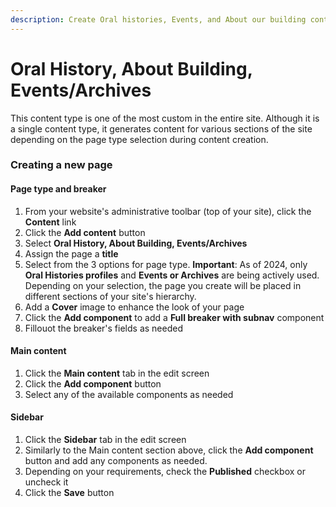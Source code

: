 ```yaml
---
description: Create Oral histories, Events, and About our building content
---
```


# Oral History, About Building, Events/Archives

This content type is one of the most custom in the entire site. Although it is a single content type, it generates content for various sections of the site depending on the page type selection during content creation.

### Creating a new page

#### Page type and breaker

1. From your website's administrative toolbar (top of your site), click the **Content** link
2. Click the **Add content** button
3. Select **Oral History, About Building, Events/Archives**
4. Assign the page a **title**
5. Select from the 3 options for page type. **Important**: As of 2024, only **Oral Histories profiles** and **Events or Archives** are being actively used. Depending on your selection, the page you create will be placed in different sections of your site's hierarchy.
6. Add a **Cover** image to enhance the look of your page
7. Click the **Add component** to add a **Full breaker with subnav** component
8. Fillouot the breaker's fields as needed

#### Main content

1. Click the **Main content** tab in the edit screen
2. Click the **Add component** button
3. Select any of the available components as needed

#### Sidebar

1. Click the **Sidebar** tab in the edit screen
2. Similarly to the Main content section above, click the **Add component** button and add any components as needed.
3. Depending on your requirements, check the **Published** checkbox or uncheck it
4. Click the **Save** button


